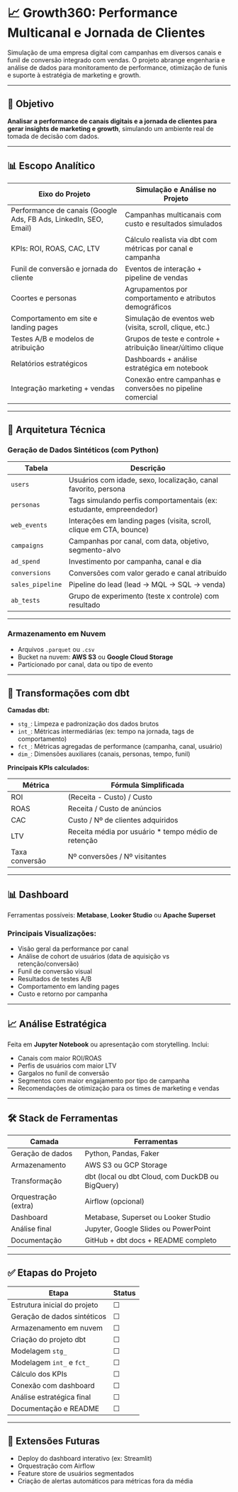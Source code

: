 # 📈 Growth360: Performance Multicanal e Jornada de Clientes

Simulação de uma empresa digital com campanhas em diversos canais e funil de conversão integrado com vendas. O projeto abrange engenharia e análise de dados para monitoramento de performance, otimização de funis e suporte à estratégia de marketing e growth.

---

## 🎯 Objetivo

**Analisar a performance de canais digitais e a jornada de clientes para gerar insights de marketing e growth**, simulando um ambiente real de tomada de decisão com dados.

---

## 📊 Escopo Analítico

| Eixo do Projeto                                                                                   | Simulação e Análise no Projeto                                                   |
|---------------------------------------------------------------------------------------------------|-----------------------------------------------------------------------------------------------|
| Performance de canais (Google Ads, FB Ads, LinkedIn, SEO, Email)                                 | Campanhas multicanais com custo e resultados simulados                                       |
| KPIs: ROI, ROAS, CAC, LTV                                                                         | Cálculo realista via dbt com métricas por canal e campanha                                   |
| Funil de conversão e jornada do cliente                                                           | Eventos de interação + pipeline de vendas                                                    |
| Coortes e personas                                                                                | Agrupamentos por comportamento e atributos demográficos                                       |
| Comportamento em site e landing pages                                                             | Simulação de eventos web (visita, scroll, clique, etc.)                                      |
| Testes A/B e modelos de atribuição                                                                | Grupos de teste e controle + atribuição linear/último clique                                 |
| Relatórios estratégicos                                                                           | Dashboards + análise estratégica em notebook                                                 |
| Integração marketing + vendas                                                                     | Conexão entre campanhas e conversões no pipeline comercial                                   |

---

## 🧱 Arquitetura Técnica

### Geração de Dados Sintéticos (com Python)

| Tabela          | Descrição                                                                      |
|-----------------|----------------------------------------------------------------------------------|
| `users`         | Usuários com idade, sexo, localização, canal favorito, persona                  |
| `personas`      | Tags simulando perfis comportamentais (ex: estudante, empreendedor)             |
| `web_events`    | Interações em landing pages (visita, scroll, clique em CTA, bounce)             |
| `campaigns`     | Campanhas por canal, com data, objetivo, segmento-alvo                          |
| `ad_spend`      | Investimento por campanha, canal e dia                                          |
| `conversions`   | Conversões com valor gerado e canal atribuído                                   |
| `sales_pipeline`| Pipeline do lead (lead → MQL → SQL → venda)                                     |
| `ab_tests`      | Grupo de experimento (teste x controle) com resultado                           |

---

### Armazenamento em Nuvem

- Arquivos `.parquet` ou `.csv`
- Bucket na nuvem: **AWS S3** ou **Google Cloud Storage**
- Particionado por canal, data ou tipo de evento

---

## 🧠 Transformações com dbt

**Camadas dbt:**

- `stg_`: Limpeza e padronização dos dados brutos
- `int_`: Métricas intermediárias (ex: tempo na jornada, tags de comportamento)
- `fct_`: Métricas agregadas de performance (campanha, canal, usuário)
- `dim_`: Dimensões auxiliares (canais, personas, tempo, funil)

**Principais KPIs calculados:**

| Métrica         | Fórmula Simplificada                                |
|-----------------|------------------------------------------------------|
| ROI             | (Receita - Custo) / Custo                            |
| ROAS            | Receita / Custo de anúncios                          |
| CAC             | Custo / Nº de clientes adquiridos                    |
| LTV             | Receita média por usuário * tempo médio de retenção  |
| Taxa conversão  | Nº conversões / Nº visitantes                        |

---

## 📊 Dashboard

Ferramentas possíveis: **Metabase**, **Looker Studio** ou **Apache Superset**

### Principais Visualizações:

- Visão geral da performance por canal
- Análise de cohort de usuários (data de aquisição vs retenção/conversão)
- Funil de conversão visual
- Resultados de testes A/B
- Comportamento em landing pages
- Custo e retorno por campanha

---

## 📈 Análise Estratégica

Feita em **Jupyter Notebook** ou apresentação com storytelling. Inclui:

- Canais com maior ROI/ROAS
- Perfis de usuários com maior LTV
- Gargalos no funil de conversão
- Segmentos com maior engajamento por tipo de campanha
- Recomendações de otimização para os times de marketing e vendas

---

## 🛠️ Stack de Ferramentas

| Camada              | Ferramentas                                                                         |
|---------------------|--------------------------------------------------------------------------------------|
| Geração de dados    | Python, Pandas, Faker                                                               |
| Armazenamento       | AWS S3 ou GCP Storage                                                               |
| Transformação       | dbt (local ou dbt Cloud, com DuckDB ou BigQuery)                                   |
| Orquestração (extra)| Airflow (opcional)                                                                  |
| Dashboard           | Metabase, Superset ou Looker Studio                                                 |
| Análise final       | Jupyter, Google Slides ou PowerPoint                                                |
| Documentação        | GitHub + dbt docs + README completo                                                 |

---

## ✅ Etapas do Projeto

| Etapa                         | Status      |
|------------------------------|-------------|
| Estrutura inicial do projeto | ☐           |
| Geração de dados sintéticos  | ☐           |
| Armazenamento em nuvem       | ☐           |
| Criação do projeto dbt       | ☐           |
| Modelagem `stg_`             | ☐           |
| Modelagem `int_` e `fct_`    | ☐           |
| Cálculo dos KPIs             | ☐           |
| Conexão com dashboard        | ☐           |
| Análise estratégica final    | ☐           |
| Documentação e README        | ☐           |

---

## 🌟 Extensões Futuras

- Deploy do dashboard interativo (ex: Streamlit)
- Orquestração com Airflow
- Feature store de usuários segmentados
- Criação de alertas automáticos para métricas fora da média

